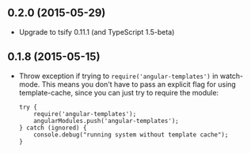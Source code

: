 ## 0.2.0 (2015-05-29)

  - Upgrade to tsify 0.11.1 (and TypeScript 1.5-beta)

## 0.1.8 (2015-05-15)

  - Throw exception if trying to `require('angular-templates')` in watch-mode. This means you don't have
    to pass an explicit flag for using template-cache, since you can just try to require the module:
    
        try {
            require('angular-templates');
            angularModules.push('angular-templates');
        } catch (ignored) {
            console.debug("running system without template cache");
        }
